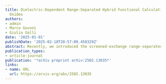 ```yaml
---
title: Dielectric-Dependent Range-Separated Hybrid Functional Calculations for Metal
  Oxides
authors:
- admin
- Marco Govoni
- Giulia Galli
date: '2025-01-01'
publishDate: '2025-02-18T20:57:09.450329Z'
abstract: Recently, we introduced the screened-exchange range-separated hybrid (SE-RSH) functional to account for spatially dependent dielectric screening in complex materials. The SE-RSH functional has shown good performance in predicting the electronic properties of a large variety of semiconductors and insulators, and of heterogeneous systems composed of building blocks with large dielectric mismatch. Here, we assess the performance of SE-RSH for oxide materials, including antiferromagnetic transition-metal oxides. Through a comparison with other dielectric-dependent hybrid functionals, we demonstrate that SE-RSH yields improved predictions of dielectric constants and band gaps, bringing them into a closer agreement with experimental values. The functional also provides accurate values of magnetic moments of several oxides.
publication_types:
- article-journal
publication: '*arXiv preprint arXiv:2502.13035*'
links:
- name: URL
  url: https://arxiv.org/abs/2502.13035
---
```

